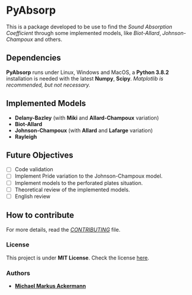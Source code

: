 # PyAbsorp
This is a package developed to be use to find the _Sound Absorption Coefficient_ through some implemented models, like  _Biot-Allard_, _Johnson-Champoux_ and others.

## Dependencies
**PyAbsorp** runs under Linux, Windows and MacOS, a **Python 3.8.2** installation is needed with the latest **Numpy**, **Scipy**. 
_Matplotlib is recommended, but not necessary._

## Implemented Models
- **Delany-Bazley** (with **Miki** and **Allard-Champoux** variation)
- **Biot-Allard**
- **Johnson-Champoux** (with **Allard** and **Lafarge** variation)
- **Rayleigh**

## Future Objectives
- [ ] Code validation
- [ ] Implement Pride variation to the Johnson-Champoux model.
- [ ] Implement models to the perforated plates situation.
- [ ] Theoretical review of the implemented models.
- [ ] English review

## How to contribute

For more details, read the [_CONTRIBUTING_](https://github.com/Toktom/PyAbsorp/blob/master/CONTRIBUTING.md) file.

### License
This project is under **MIT License**.
Check the license [here](https://github.com/Toktom/PyAbsorp/blob/master/LICENSE).

### Authors
- [**Michael Markus Ackermann**](https://github.com/Toktom)
